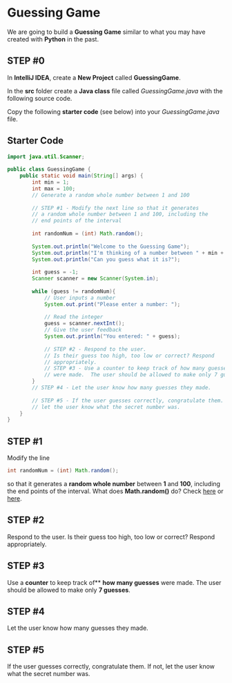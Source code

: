 
# Guessing Game

We are going to build a **Guessing Game** similar to what you may have created with **Python** in the past.

## STEP #0

In **IntelliJ IDEA**, create a **New Project** called **GuessingGame**.

In the **src** folder create a **Java class** file called *GuessingGame.java* with the following source code.

Copy the following **starter code** (see below) into your *GuessingGame.java* file.
## Starter Code

```java
import java.util.Scanner;  
  
public class GuessingGame {  
    public static void main(String[] args) {  
        int min = 1;  
        int max = 100;  
        // Generate a random whole number between 1 and 100  
  
        // STEP #1 - Modify the next line so that it generates        
        // a random whole number between 1 and 100, including the        
        // end points of the interval        
        
        int randomNum = (int) Math.random();  
  
        System.out.println("Welcome to the Guessing Game");  
        System.out.println("I'm thinking of a number between " + min + " and " + max);  
        System.out.println("Can you guess what it is?");  
  
        int guess = -1;  
        Scanner scanner = new Scanner(System.in);  
  
        while (guess != randomNum){  
            // User inputs a number  
            System.out.print("Please enter a number: ");  
  
            // Read the integer  
            guess = scanner.nextInt();  
            // Give the user feedback  
            System.out.println("You entered: " + guess);  
  
            // STEP #2 - Respond to the user.  
            // Is their guess too high, too low or correct? Respond            
            // appropriately.  
            // STEP #3 - Use a counter to keep track of how many guesses           
		    // were made.  The user should be allowed to make only 7 guesses.      
		}  
        // STEP #4 - Let the user know how many guesses they made.  
  
	    // STEP #5 - If the user guesses correctly, congratulate them.  If not,    
	    // let the user know what the secret number was.    
	}  
}
```
## STEP #1

Modify the line
```java
int randomNum = (int) Math.random();
```
so that it generates a **random whole number** between **1** and **100**, including the end points of the interval.  What does **Math.random()** do?  Check [here](https://www.w3schools.com/java/ref_math_random.asp) or [here](https://docs.oracle.com/javase/8/docs/api/java/lang/Math.html#random--).

## STEP #2

Respond to the user.  Is their guess too high, too low or correct? Respond appropriately.  

## STEP #3

Use a **counter** to keep track of** **how many guesses** were made.  The user should be allowed to make only **7 guesses**.

## STEP #4

Let the user know how many guesses they made.  
  
## STEP #5

If the user guesses correctly, congratulate them.  If not, let the user know what the secret number was.  